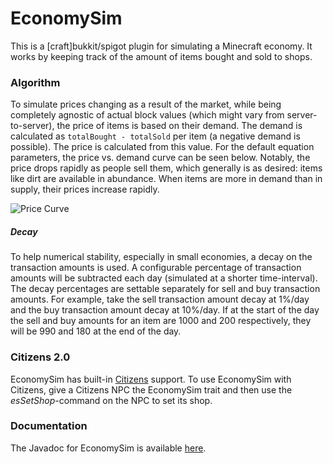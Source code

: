 # EconomySim
This is a [craft]bukkit/spigot plugin for simulating a Minecraft economy. It works by keeping track of the amount of items bought and sold to shops.

### Algorithm
To simulate prices changing as a result of the market, while being completely agnostic of actual block values (which might vary from server-to-server), the price of items is based on their demand. The demand is calculated as `totalBought - totalSold` per item (a negative demand is possible). The price is calculated from this value. For the default equation parameters, the price vs. demand curve can be seen below. Notably, the price drops rapidly as people sell them, which generally is as desired: items like dirt are available in abundance. When items are more in demand than in supply, their prices increase rapidly.

![Price Curve](https://i.imgur.com/T72EzUB.png)

##### Decay
To help numerical stability, especially in small economies, a decay on the transaction amounts is used. A configurable percentage of transaction amounts will be subtracted each day (simulated at a shorter time-interval). The decay percentages are settable separately for sell and buy transaction amounts. For example, take the sell transaction amount decay at 1%/day and the buy transaction amount decay at 10%/day. If at the start of the day the sell and buy amounts for an item are 1000 and 200 respectively, they will be 990 and 180 at the end of the day.

### Citizens 2.0
EconomySim has built-in [Citizens](http://wiki.citizensnpcs.co/Citizens_Wiki) support. To use EconomySim with Citizens, give a Citizens NPC the EconomySim trait and then use the _esSetShop_-command on the NPC to set its shop.

### Documentation
The Javadoc for EconomySim is available [here](https://beskhue.github.io/EconomySim).

